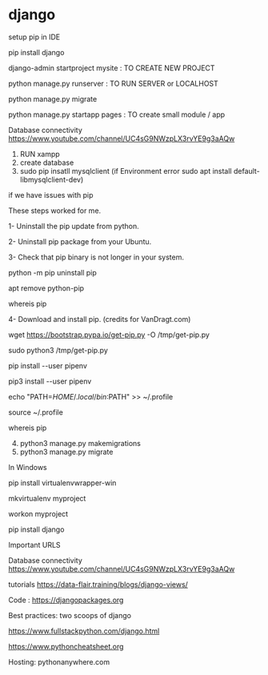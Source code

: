 # django
setup pip in IDE

pip install django

django-admin startproject mysite : TO CREATE NEW PROJECT

python manage.py runserver : TO RUN SERVER or LOCALHOST

python manage.py migrate

python manage.py startapp pages : TO create small module / app

Database connectivity https://www.youtube.com/channel/UC4sG9NWzpLX3rvYE9g3aAQw

1. RUN xampp
2. create database
3. sudo pip insatll mysqlclient (if Environment error sudo apt install default-libmysqlclient-dev)

if we have issues with pip

These steps worked for me.

1- Uninstall the pip update from python.

2- Uninstall pip package from your Ubuntu.

3- Check that pip binary is not longer in your system.

python -m pip uninstall pip

apt remove python-pip

whereis pip

4- Download and install pip. (credits for VanDragt.com)

wget https://bootstrap.pypa.io/get-pip.py -O /tmp/get-pip.py

sudo python3 /tmp/get-pip.py

pip install --user pipenv

pip3 install --user pipenv

echo "PATH=$HOME/.local/bin:$PATH" >> ~/.profile

source ~/.profile

whereis pip

4.  python3 manage.py makemigrations
5.  python3 manage.py migrate

In Windows

pip install virtualenvwrapper-win

mkvirtualenv myproject

workon myproject

pip install django


Important URLS


Database connectivity https://www.youtube.com/channel/UC4sG9NWzpLX3rvYE9g3aAQw

tutorials  https://data-flair.training/blogs/django-views/

Code : https://djangopackages.org

Best practices: two scoops of django 

https://www.fullstackpython.com/django.html

https://www.pythoncheatsheet.org

Hosting: pythonanywhere.com

